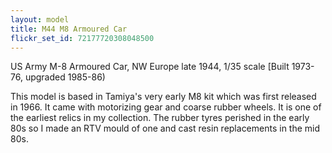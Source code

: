 ```yaml
---
layout: model
title: M44 M8 Armoured Car
flickr_set_id: 72177720308048500
---
```


US Army M-8 Armoured Car, NW Europe late 1944, 1/35 scale
[Built 1973-76, upgraded 1985-86)

This model is based in Tamiya&#39;s very early M8 kit which was first released in 1966. It came with motorizing gear and coarse rubber wheels. It is one of the earliest relics in my collection. The rubber tyres perished in the early 80s so I made an RTV mould of one and cast resin replacements in the mid 80s. 


